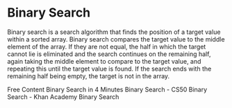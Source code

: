 # Binary Search

Binary search is a search algorithm that finds the position of a target value within a sorted array. Binary search compares the target value to the middle element of the array. If they are not equal, the half in which the target cannot lie is eliminated and the search continues on the remaining half, again taking the middle element to compare to the target value, and repeating this until the target value is found. If the search ends with the remaining half being empty, the target is not in the array.

<ResourceGroupTitle>Free Content</ResourceGroupTitle>
<BadgeLink colorScheme='red' badgeText='Watch' href='https://www.youtube.com/watch?v=fDKIpRe8GW4&feature=youtu.be'>Binary Search in 4 Minutes</BadgeLink>
<BadgeLink colorScheme='red' badgeText='Watch' href='https://www.youtube.com/watch?v=D5SrAga1pno'>Binary Search - CS50</BadgeLink>
<BadgeLink colorScheme='yellow' badgeText='Read' href='https://www.khanacademy.org/computing/computer-science/algorithms/binary-search/a/binary-search'>Binary Search - Khan Academy</BadgeLink>
<BadgeLink colorScheme='yellow' badgeText='Read' href='https://www.topcoder.com/thrive/articles/Binary%20Search'>Binary Search</BadgeLink>

